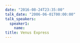 ```yaml
---
date: "2016-08-24T23:35:00"
talk_date: "2006-06-01T00:00:00"
talk_speakers:
  speaker1:
    name:
title: Venus Express
---
```

